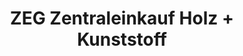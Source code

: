 ---
title: "ZEG Zentraleinkauf Holz + Kunststoff"
url: /kloster-lehnin/zeg-zentraleinkauf-holz-kunststoff/
shop: Großhandel
---